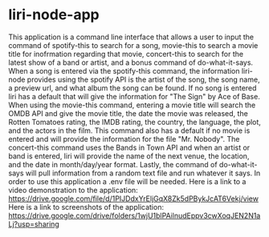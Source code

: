 # liri-node-app
This application is a command line interface that allows a user to input the command of spotify-this to search for a song, movie-this to search a movie title for inofrmation regarding that movie, concert-this to search for the latest show of a band or artist, and a bonus command of do-what-it-says. When a song is entered via the spotify-this command, the information liri-node provides using the spotify API is the artist of the song, the song name, a preview url, and what album the song can be found.  If no song is entered liri has a default that will give the information for "The Sign" by Ace of Base. When using the movie-this command, entering a movie title will search the OMDB API and give the movie title, the date the movie was released, the Rotten Tomatoes rating, the IMDB rating, the country, the language, the plot, and the actors in the film. This command also has a default if no movie is entered and will provide the information for the file "Mr. Nobody". The concert-this command uses the Bands in Town API and when an artist or band is entered, liri will provide the name of the next venue, the location, and the date in month/day/year format. Lastly, the command of do-what-it-says will pull information from a random text file and run whatever it says.
In order to use this application a .env file will be needed.
Here is a link to a video demonstration to the application:
https://drive.google.com/file/d/1PIJDdxYrEljGqX8Zk5dPBykJcAT6Vekj/view
Here is a link to screenshots of the application:
https://drive.google.com/drive/folders/1wjU1blPAilnudEppv3cwXoqJEN2N1aLj?usp=sharing
